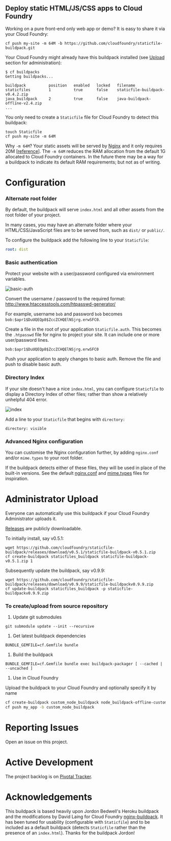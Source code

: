Deploy static HTML/JS/CSS apps to Cloud Foundry
-----------------------------------------------

Working on a pure front-end only web app or demo? It is easy to share it via your Cloud Foundry:

```
cf push my-site -m 64M -b https://github.com/cloudfoundry/staticfile-buildpack.git
```

Your Cloud Foundry might already have this buildpack installed (see [Upload](#administrator-upload) section for administration):

```
$ cf buildpacks
Getting buildpacks...

buildpack          position   enabled   locked   filename
staticfiles        1          true      false    staticfile-buildpack-v0.4.2.zip
java_buildpack     2          true      false    java-buildpack-offline-v2.4.zip
...
```

You only need to create a `Staticfile` file for Cloud Foundry to detect this buildpack:

```
touch Staticfile
cf push my-site -m 64M
```

Why `-m 64M`? Your static assets will be served by [Nginx](http://nginx.com/) and it only requires 20M \[[reference](http://wiki.nginx.org/WhyUseIt)]. The `-m 64M` reduces the RAM allocation from the default 1G allocated to Cloud Foundry containers. In the future there may be a way for a buildpack to indicate its default RAM requirements; but not as of writing.

Configuration
=============

### Alternate root folder

By default, the buildpack will serve `index.html` and all other assets from the root folder of your project.

In many cases, you may have an alternate folder where your HTML/CSS/JavaScript files are to be served from, such as `dist/` or `public/`.

To configure the buildpack add the following line to your `Staticfile`:

```yaml
root: dist
```

### Basic authentication

Protect your website with a user/password configured via environment variables.

![basic-auth](http://cl.ly/image/13402a2d0R1i/basicauth.png)

Convert the username / password to the required format: http://www.htaccesstools.com/htpasswd-generator/

For example, username `bob` and password `bob` becomes `bob:$apr1$DuUQEQp8$ZccZCHQElNSjrg.erwSFC0`.

Create a file in the root of your application `Staticfile.auth`. This becomes the `.htpasswd` file for nginx to project your site. It can include one or more user/password lines.

```
bob:$apr1$DuUQEQp8$ZccZCHQElNSjrg.erwSFC0
```

Push your application to apply changes to basic auth. Remove the file and push to disable basic auth.

### Directory Index

If your site doesn't have a nice `index.html`, you can configure `Staticfile` to display a Directory Index of other files; rather than show a relatively unhelpful 404 error.

![index](http://cl.ly/image/2U2y121g000g/directory-index.png)

Add a line to your `Staticfile` that begins with `directory:`

```
directory: visible
```

### Advanced Nginx configuration

You can customise the Nginx configuration further, by adding `nginx.conf` and/or `mime.types` to your root folder.

If the buildpack detects either of these files, they will be used in place of the built-in versions. See the default [nginx.conf](https://github.com/cloudfoundry/staticfile-buildpack/blob/master/conf/nginx.conf) and [mime.types](https://github.com/cloudfoundry/staticfile-buildpack/blob/master/conf/mime.types) files for inspiration.

Administrator Upload
====================

Everyone can automatically use this buildpack if your Cloud Foundry Administrator uploads it.

[Releases](https://github.com/cloudfoundry/staticfile-buildpack/releases) are publicly downloadable.

To initially install, say v0.5.1:

```
wget https://github.com/cloudfoundry/staticfile-buildpack/releases/download/v0.5.1/staticfile-buildpack-v0.5.1.zip
cf create-buildpack staticfiles_buildpack staticfile-buildpack-v0.5.1.zip 1
```

Subsequently update the buildpack, say v0.9.9:

```
wget https://github.com/cloudfoundry/staticfile-buildpack/releases/download/v0.9.9/staticfile-buildpackv0.9.9.zip
cf update-buildpack staticfiles_buildpack -p staticfile-buildpackv0.9.9.zip
```

### To create/upload from source repository

1. Update git submodules
  ```shell
  git submodule update --init --recursive
  ```

1. Get latest buildpack dependencies

  ```shell
  BUNDLE_GEMFILE=cf.Gemfile bundle
  ```

1. Build the buildpack

  ```shell
  BUNDLE_GEMFILE=cf.Gemfile bundle exec buildpack-packager [ --cached | --uncached ]
  ```

1. Use in Cloud Foundry

  Upload the buildpack to your Cloud Foundry and optionally specify it by name

  ```bash
  cf create-buildpack custom_node_buildpack node_buildpack-offline-custom.zip 1
  cf push my_app -b custom_node_buildpack
  ```


Reporting Issues
================

Open an issue on this project.

Active Development
==================

The project backlog is on [Pivotal Tracker](https://www.pivotaltracker.com/projects/1042066).

Acknowledgements
================

This buildpack is based heavily upon Jordon Bedwell's Heroku buildpack and the modifications by David Laing for Cloud Foundry [nginx-buildpack](https://github.com/cloudfoundry-community/nginx-buildpack). It has been tuned for usability (configurable with `Staticfile`) and to be included as a default buildpack (detects `Staticfile` rather than the presence of an `index.html`). Thanks for the buildpack Jordon!

